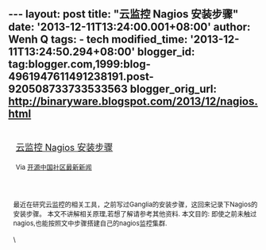 --- layout: post title: "云监控 Nagios 安装步骤" date:
'2013-12-11T13:24:00.001+08:00' author: Wenh Q tags: - tech
modified\_time: '2013-12-11T13:24:50.294+08:00' blogger\_id:
tag:blogger.com,1999:blog-4961947611491238191.post-920508733733533563
blogger\_orig\_url: http://binaryware.blogspot.com/2013/12/nagios.html
---
<div style="margin: 10px; padding: 5px;">

<div style="font-size: 18px;">

[云监控 Nagios 安装步骤](http://my.oschina.net/duangr/blog/183160)

</div>

<div style="font-size: 13px;">

Via [开源中国社区最新新闻](http://www.oschina.net/?from=rss)

</div>

</div>

<div style="font-size: 13px; padding: 15px 0 10px 10px;">

最近在研究云监控的相关工具，之前写过Ganglia的安装步骤，这回来记录下Nagios的安装步骤。
本文不讲解相关原理,若想了解请参考其他资料. 本文目的:
即使之前未触过nagios,也能按照文中步骤搭建自己的nagios监控集群.\
\
\

</div>
